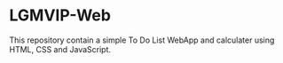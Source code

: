 # LGMVIP-Web
This repository contain a simple To Do List WebApp and calculater using HTML, CSS and JavaScript.
